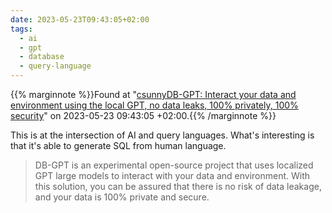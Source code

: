 ```yaml
---
date: 2023-05-23T09:43:05+02:00
tags:
  - ai
  - gpt
  - database
  - query-language
---
```

{{% marginnote %}}Found at "[csunnyDB-GPT: Interact your data and environment using the local GPT, no data leaks, 100% privately, 100% security](https://web.archive.org/web/20230523094305/https://github.com/csunny/DB-GPT)" on 2023-05-23 09:43:05 +02:00.{{% /marginnote %}}

This is at the intersection of AI and query languages. What's interesting is that it's able to generate SQL from human language.

> DB-GPT is an experimental open-source project that uses localized GPT large models to interact with your data and environment. With this solution, you can be assured that there is no risk of data leakage, and your data is 100% private and secure.